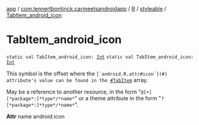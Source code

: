 [app](../../../index.md) / [com.lennertbontinck.carmeetsandroidapp](../../index.md) / [R](../index.md) / [styleable](index.md) / [TabItem_android_icon](./-tab-item_android_icon.md)

# TabItem_android_icon

`static val TabItem_android_icon: `[`Int`](https://kotlinlang.org/api/latest/jvm/stdlib/kotlin/-int/index.html)
`static val TabItem_android_icon: `[`Int`](https://kotlinlang.org/api/latest/jvm/stdlib/kotlin/-int/index.html)

This symbol is the offset where the ``[`android.R.attr#icon`](#) attribute's value can be found in the ``[`#TabItem`](-tab-item.md) array.

May be a reference to another resource, in the form "`@[+][*package*:]*type*/*name*`" or a theme attribute in the form "`?[*package*:]*type*/*name*`".

**Attr**
name android:icon

